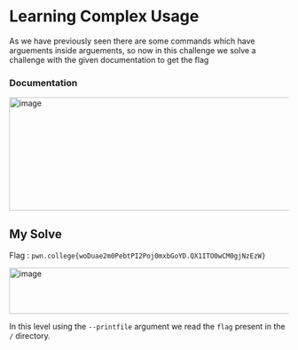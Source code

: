 # Learning Complex Usage

As we have previously seen there are some commands which have arguements inside arguements, so now in this challenge we solve a challenge with the given documentation to get the flag

### Documentation

<img width="1663" height="204" alt="image" src="https://github.com/user-attachments/assets/2733a766-1092-4ce5-a112-031cfa74e4d5" />

## My Solve

Flag : `pwn.college{woDuae2m0PebtPI2Poj0mxbGoYD.QX1ITO0wCM0gjNzEzW}`

<img width="626" height="83" alt="image" src="https://github.com/user-attachments/assets/0ad0feb9-3411-49a8-b71a-14d6dc3df6f0" />

In this level using the `--printfile` argument we read the `flag` present in the `/` directory.
